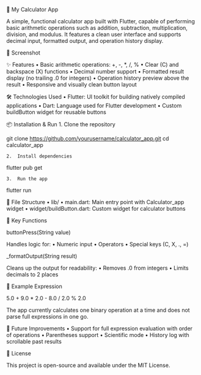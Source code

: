 🧮 My Calculator App

A simple, functional calculator app built with Flutter, capable of performing basic arithmetic operations such as addition, subtraction, multiplication, division, and modulus. It features a clean user interface and supports decimal input, formatted output, and operation history display.

📱 Screenshot

✨ Features
	•	Basic arithmetic operations: +, -, *, /, %
	•	Clear (C) and backspace (X) functions
	•	Decimal number support
	•	Formatted result display (no trailing .0 for integers)
	•	Operation history preview above the result
	•	Responsive and visually clean button layout

🛠️ Technologies Used
	•	Flutter: UI toolkit for building natively compiled applications
	•	Dart: Language used for Flutter development
	•	Custom buildButton widget for reusable buttons

📦 Installation & Run
	1.	Clone the repository

git clone https://github.com/yourusername/calculator_app.git
cd calculator_app


	2.	Install dependencies

flutter pub get


	3.	Run the app

flutter run



📁 File Structure
	•	lib/
	•	main.dart: Main entry point with Calculator_app widget
	•	widget/buildButton.dart: Custom widget for calculator buttons

🔧 Key Functions

buttonPress(String value)

Handles logic for:
	•	Numeric input
	•	Operators
	•	Special keys (C, X, ., =)

_formatOutput(String result)

Cleans up the output for readability:
	•	Removes .0 from integers
	•	Limits decimals to 2 places

🧪 Example Expression

5.0 + 9.0 * 2.0 - 8.0 / 2.0 % 2.0

The app currently calculates one binary operation at a time and does not parse full expressions in one go.

🚀 Future Improvements
	•	Support for full expression evaluation with order of operations
	•	Parentheses support
	•	Scientific mode
	•	History log with scrollable past results

📄 License

This project is open-source and available under the MIT License.

